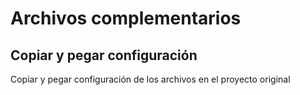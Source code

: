 # Archivos complementarios

## Copiar y pegar configuración

Copiar y pegar configuración de los archivos en el proyecto original